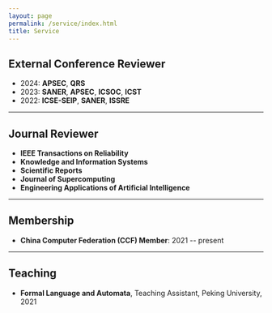 ```yaml
---
layout: page
permalink: /service/index.html
title: Service
---
```


## External Conference Reviewer

- 2024: **APSEC**, **QRS**
- 2023: **SANER**, **APSEC**, **ICSOC**, **ICST**
- 2022: **ICSE-SEIP**, **SANER**, **ISSRE**

---

## Journal Reviewer

- **IEEE Transactions on Reliability**
- **Knowledge and Information Systems**
- **Scientific Reports**
- **Journal of Supercomputing**
- **Engineering Applications of Artificial Intelligence**

---

## Membership

- **China Computer Federation (CCF) Member**: 2021 -- present

---

## Teaching

- **Formal Language and Automata**, Teaching Assistant, Peking University, 2021
